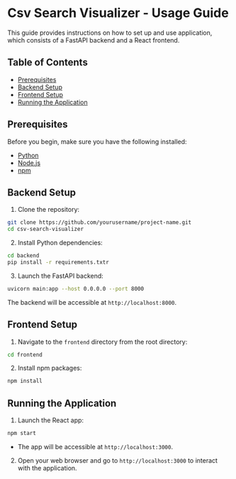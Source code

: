 # Csv Search Visualizer - Usage Guide

This guide provides instructions on how to set up and use application, which consists of a FastAPI backend and a React frontend.


## Table of Contents

- [Prerequisites](#prerequisites)
- [Backend Setup](#backend-setup)
- [Frontend Setup](#frontend-setup)
- [Running the Application](#running-the-application)


## Prerequisites

Before you begin, make sure you have the following installed:

- [Python](https://www.python.org/downloads/)
- [Node.js](https://nodejs.org/)
- [npm](https://www.npmjs.com/get-npm)

## Backend Setup

1. Clone the repository:
 ```Bash
git clone https://github.com/yourusername/project-name.git
cd csv-search-visualizer
```

2. Install Python dependencies:
 ```Bash
cd backend
pip install -r requirements.txtr
```

3. Launch the FastAPI backend:

```Bash
uvicorn main:app --host 0.0.0.0 --port 8000
```
The backend will be accessible at `http://localhost:8000`.

## Frontend Setup

1. Navigate to the `frontend` directory from the root directory:
```Bash
cd frontend
```

2. Install npm packages:
```Bash
npm install
```


## Running the Application

1. Launch the React app:
```Bash
npm start
```
- The app will be accessible at `http://localhost:3000`.

2. Open your web browser and go to `http://localhost:3000` to interact with the application.



